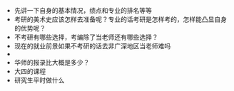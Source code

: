 - 先讲一下自身的基本情况，绩点和专业的排名等等
- 考研的美术史应该怎样去准备呢？专业的话考研是怎样考的，怎样能凸显自身的优势呢？
- 不考研有哪些选择，考编除了当老师还有哪些选择？
- 现在的就业前景如果不考研的话去非广深地区当老师难吗
-
- 华师的报录比大概是多少？
- 大四的课程
- 研究生平时做什么